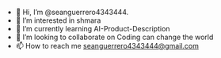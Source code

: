 - 👋 Hi, I’m @seanguerrero4343444.
- 👀 I’m interested in shmara
- 🌱 I’m currently learning AI-Product-Description 
- 💞️ I’m looking to collaborate on Coding can change the world
- 📫 How to reach me seanguerrero4343444@gmail.com

<!---
seanguerrero4343444/seanguerrero4343444 is a ✨ special ✨ repository because its `README.md` (this file) appears on your GitHub profile.
You can click the Preview link to take a look at your changes.
--->
